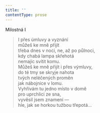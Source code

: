 ```yaml
---
title: ''
contentType: prose
---
```


Milostná I

> I přes úmluvy a vyznání  
> můžeš ke mně přijít  
> třeba dnes v noci, ne, až po půlnoci,  
> kdy chabá lampa skřehotá  
> nemajíc svítit komu.  
> Můžeš ke mně přijít i přes výmluvy,  
> do té tmy se skryje nahota  
> tvých neléčených proměn  
> jak nábojnice v lomu.  
> Vyhřívám tu jedno místo v domě  
> pro uprchlici ze sna,  
> vyvěsil jsem znamení —  
> hle, jak se horkou tužbou třepotá…
